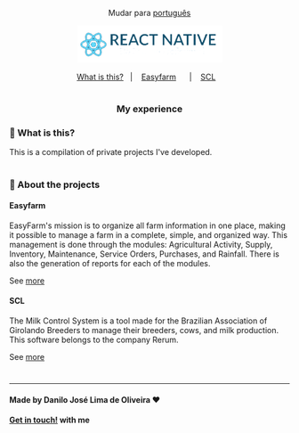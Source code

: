 <div align="center">

Mudar para [português](https://github.com/Danilo-Js/My_Experience/blob/main/portuguese.md)

</div>
<p align="center">
  <img src="./images/reactNative.png">
</p>


<p align="center" direction="row">
  <a href="#balloon-what-is-this">What is this?</a>&nbsp;&nbsp;&nbsp;|&nbsp;&nbsp;&nbsp;
  <a href="#easyfarm">Easyfarm</a>&nbsp;&nbsp;&nbsp;&nbsp;&nbsp;&nbsp;|&nbsp;&nbsp;&nbsp;
  <a href="#scl">SCL</a>&nbsp;&nbsp;&nbsp;
</p>

#

<div align="center">

### My experience

</div>


### :balloon: What is this?

This is a compilation of private projects I've developed.

#

### :iphone: About the projects

#### Easyfarm

EasyFarm's mission is to organize all farm information in one place, making it possible to manage a farm in a complete, simple, and organized way.
This management is done through the modules: Agricultural Activity, Supply, Inventory, Maintenance, Service Orders, Purchases, and Rainfall.
There is also the generation of reports for each of the modules.

See [more](https://github.com/My_Experience/blob/main/Easyfarm/english.md)


#### SCL

The Milk Control System is a tool made for the Brazilian Association of Girolando Breeders to manage their breeders, cows, and milk production.
This software belongs to the company Rerum.

See [more](https://github.com/My_Experience/blob/main/SCL/english.md)

#
---

#### Made by Danilo José Lima de Oliveira ♥ 
#### [Get in touch!](https://www.linkedin.com/in/danilo-js/) with me 
